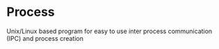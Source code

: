 # Process
Unix/Linux based program for easy to use inter process communication (IPC) and process creation
